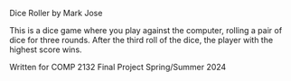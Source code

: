 Dice Roller by Mark Jose

This is a dice game where you play against the computer, rolling a pair of dice for three rounds. After the third roll of the dice, the player with the highest score wins.

Written for COMP 2132 Final Project 
Spring/Summer 2024
